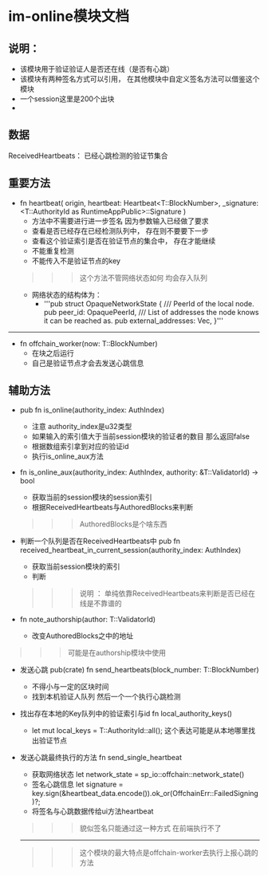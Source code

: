 #  im-online模块文档
## 说明：
* 该模块用于验证验证人是否还在线（是否有心跳）
* 该模块有两种签名方式可以引用， 在其他模块中自定义签名方法可以借鉴这个模块
* 一个session这里是200个出块
* 
## 数据
ReceivedHeartbeats： 已经心跳检测的验证节集合
## 重要方法
* fn heartbeat(
			origin,
			heartbeat: Heartbeat<T::BlockNumber>,
			_signature: <T::AuthorityId as RuntimeAppPublic>::Signature
		)  
    * 方法中不需要进行进一步签名 因为参数输入已经做了要求
    * 查看是否已经存在已经检测队列中， 存在则不要要下一步
    * 查看这个验证索引是否在验证节点的集合中， 存在才能继续
    * 不能重复检测
    * 不能传入不是验证节点的key
    >>> 这个方法不管网络状态如何 均会存入队列
    * 网络状态的结构体为：
        *  '''pub struct OpaqueNetworkState {
	/// PeerId of the local node.
	pub peer_id: OpaquePeerId,
	/// List of addresses the node knows it can be reached as.
	pub external_addresses: Vec<OpaqueMultiaddr>,
}'''
***
* fn offchain_worker(now: T::BlockNumber)  
    * 在块之后运行
    * 自己是验证节点才会去发送心跳信息
## 辅助方法
* pub fn is_online(authority_index: AuthIndex)  
    * 注意 authority_index是u32类型
    * 如果输入的索引值大于当前session模块的验证者的数目 那么返回false
    * 根据数组索引拿到对应的验证id
    * 执行is_online_aux方法
    
* fn is_online_aux(authority_index: AuthIndex, authority: &T::ValidatorId) -> bool  
    * 获取当前的session模块的session索引
    * 根据ReceivedHeartbeats与AuthoredBlocks来判断
    >>> AuthoredBlocks是个啥东西
*  判断一个队列是否在ReceivedHeartbeats中 pub fn received_heartbeat_in_current_session(authority_index: AuthIndex)
     * 获取当前session模块的索引
     * 判断
     >>> 说明 ： 单纯依靠ReceivedHeartbeats来判断是否已经在线是不靠谱的
* fn note_authorship(author: T::ValidatorId)  
     * 改变AuthoredBlocks之中的地址
>>> 可能是在authorship模块中使用

* 发送心跳 pub(crate) fn send_heartbeats(block_number: T::BlockNumber)  
    * 不得小与一定的区块时间
    * 找到本机验证人队列 然后一个一个执行心跳检测
* 找出存在本地的Key队列中的验证索引与id fn local_authority_keys()  
    * let mut local_keys = T::AuthorityId::all(); 这个表达可能是从本地哪里找出验证节点

* 发送心跳最终执行的方法 fn send_single_heartbeat   
     * 获取网络状态 let network_state = sp_io::offchain::network_state()
    * 签名心跳信息 let signature = key.sign(&heartbeat_data.encode()).ok_or(OffchainErr::FailedSigning)?; 
    * 将签名与心跳数据传给ui方法heartbeat
    >>> 貌似签名只能通过这一种方式 在前端执行不了
    ***
    >>> 这个模块的最大特点是offchain-worker去执行上报心跳的方法
  